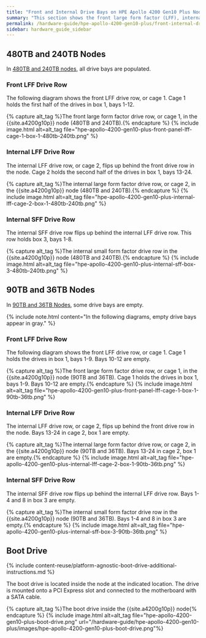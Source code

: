```yaml
---
title: "Front and Internal Drive Bays on HPE Apollo 4200 Gen10 Plus Nodes"
summary: "This section shows the front large form factor (LFF), internal LFF, and internal small form factor (SFF) drive bays in HPE Apollo 4200 Gen10 Plus nodes."
permalink: /hardware-guide/hpe-apollo-4200-gen10-plus/front-internal-drives.html
sidebar: hardware_guide_sidebar
---
```


## 480TB and 240TB Nodes
In [480TB and 240TB nodes](technical-specifications.html), all drive bays are populated.

### Front LFF Drive Row
The following diagram shows the front LFF drive row, or cage 1. Cage 1 holds the first half of the drives in box 1, bays 1-12.

{% capture alt_tag %}The front large form factor drive row, or cage 1, in the {{site.a4200g10p}} node (480TB and 240TB).{% endcapture %}
{% include image.html alt=alt_tag file="hpe-apollo-4200-gen10-plus-front-panel-lff-cage-1-box-1-480tb-240tb.png" %}

### Internal LFF Drive Row
The internal LFF drive row, or cage 2, flips up behind the front drive row in the node. Cage 2 holds the second half of the drives in box 1, bays 13-24.

{% capture alt_tag %}The internal large form factor drive row, or cage 2, in the {{site.a4200g10p}} node (480TB and 240TB).{% endcapture %}
{% include image.html alt=alt_tag file="hpe-apollo-4200-gen10-plus-internal-lff-cage-2-box-1-480tb-240tb.png" %}

### Internal SFF Drive Row
The internal SFF drive row flips up behind the internal LFF drive row. This row holds box 3, bays 1-8.

{% capture alt_tag %}The internal small form factor drive row in the {{site.a4200g10p}} node (480TB and 240TB).{% endcapture %}
{% include image.html alt=alt_tag file="hpe-apollo-4200-gen10-plus-internal-sff-box-3-480tb-240tb.png" %}


## 90TB and 36TB Nodes
In [90TB and 36TB Nodes](technical-specifications.html), some drive bays are empty.

{% include note.html content="In the following diagrams, empty drive bays appear in gray." %}

### Front LFF Drive Row
The following diagram shows the front LFF drive row, or cage 1. Cage 1 holds the drives in box 1, bays 1-9. Bays 10-12 are empty.

{% capture alt_tag %}The front large form factor drive row, or cage 1, in the {{site.a4200g10p}} node (90TB and 36TB). Cage 1 holds the drives in box 1, bays 1-9. Bays 10-12 are empty.{% endcapture %}
{% include image.html alt=alt_tag file="hpe-apollo-4200-gen10-plus-front-panel-lff-cage-1-box-1-90tb-36tb.png" %}

### Internal LFF Drive Row
The internal LFF drive row, or cage 2, flips up behind the front drive row in the node. Bays 13-24 in cage 2, box 1 are empty.

{% capture alt_tag %}The internal large form factor drive row, or cage 2, in the {{site.a4200g10p}} node (90TB and 36TB). Bays 13-24 in cage 2, box 1 are empty.{% endcapture %}
{% include image.html alt=alt_tag file="hpe-apollo-4200-gen10-plus-internal-lff-cage-2-box-1-90tb-36tb.png" %}

### Internal SFF Drive Row
The internal SFF drive row flips up behind the internal LFF drive row. Bays 1-4 and 8 in box 3 are empty.

{% capture alt_tag %}The internal small form factor drive row in the {{site.a4200g10p}} node (90TB and 36TB). Bays 1-4 and 8 in box 3 are empty.{% endcapture %}
{% include image.html alt=alt_tag file="hpe-apollo-4200-gen10-plus-internal-sff-box-3-90tb-36tb.png" %}


## Boot Drive
{% include content-reuse/platform-agnostic-boot-drive-additional-instructions.md %}

The boot drive is located inside the node at the indicated location. The drive is mounted onto a PCI Express slot and connected to the motherboard with a SATA cable.

{% capture alt_tag %}The boot drive inside the {{site.a4200g10p}} node{% endcapture %}
{% include image.html alt=alt_tag file="hpe-apollo-4200-gen10-plus-boot-drive.png" url="/hardware-guide/hpe-apollo-4200-gen10-plus/images/hpe-apollo-4200-gen10-plus-boot-drive.png"%}
